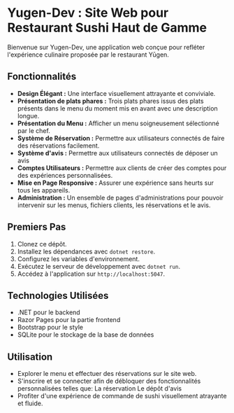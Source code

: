 # Yugen-Dev : Site Web pour Restaurant Sushi Haut de Gamme

Bienvenue sur Yugen-Dev, une application web conçue pour refléter l'expérience culinaire proposée par le restaurant Yūgen.

## Fonctionnalités

- **Design Élégant :** Une interface visuellement attrayante et conviviale.
- **Présentation de plats phares :** Trois plats phares issus des plats présents dans le menu du moment mis en avant avec une description longue.
- **Présentation du Menu :** Afficher un menu soigneusement sélectionné par le chef.
- **Système de Réservation :** Permettre aux utilisateurs connectés de faire des réservations facilement.
- **Système d'avis :** Permettre aux utilisateurs connectés de déposer un avis
- **Comptes Utilisateurs :** Permettre aux clients de créer des comptes pour des expériences personnalisées.
- **Mise en Page Responsive :** Assurer une expérience sans heurts sur tous les appareils.
- **Administration :** Un ensemble de pages d'administrations pour pouvoir intervenir sur les menus, fichiers clients, les réservations et le avis.

## Premiers Pas

1. Clonez ce dépôt.
2. Installez les dépendances avec `dotnet restore`.
3. Configurez les variables d'environnement.
4. Exécutez le serveur de développement avec `dotnet run`.
5. Accédez à l'application sur `http://localhost:5047`.

## Technologies Utilisées

- .NET pour le backend
- Razor Pages pour la partie frontend
- Bootstrap pour le style
- SQLite pour le stockage de la base de données

## Utilisation

- Explorer le menu et effectuer des réservations sur le site web.
- S'inscrire et se connecter afin de débloquer des fonctionnalités personnalisées telles que:
La réservation
Le dépôt d'avis
- Profiter d'une expérience de commande de sushi visuellement atrayante et fluide.

